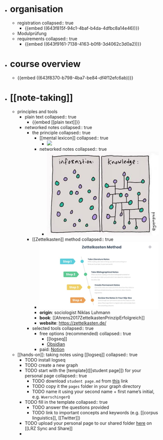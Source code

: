 - # organisation
	- registration
	  collapsed:: true
		- {{embed ((643f815f-94c1-4baf-b4da-4dfbc8a14e46))}}
	- Modulprüfung
	- requirements
	  collapsed:: true
		- {{embed ((643f9161-7138-4163-b0f8-3d4062c3d0a2))}}
- # course overview
	- {{embed ((643f8370-b798-4ba7-be84-df4f12efc6ab))}}
- # [[note-taking]]
	- principles and tools
		- plain text
		  collapsed:: true
			- {{embed [[plain text]]}}
		- networked notes
		  collapsed:: true
			- the principle
			  collapsed:: true
				- [[mental lexicon]]
				  collapsed:: true
					- ![](../assets/mental-lexicon.png)
				- networked notes
				  collapsed:: true
					- ![](../assets/networked-notes.png)
			- [[Zettelkasten]] method
			  collapsed:: true
				- ![](../assets/zettelkasten-method.png)
				- **origin**: sociologist Niklas Luhmann
				- **book**: [[Ahrens2017ZettelkastenPrinzipErfolgreich]]
				- **website**: https://zettelkasten.de/
			- selected tools
			  collapsed:: true
				- free options (recommended)
				  collapsed:: true
					- [[logseq]]
					- [Obsidian](https://obsidian.md/)
				- paid: [Notion](https://www.notion.so/)
	- [[hands-on]]: taking notes using [[logseq]]
	  collapsed:: true
		- TODO install logseq
		- TODO create a new graph
		- TODO start with the [template]([[student page]]) for your personal page
		  collapsed:: true
			- TODO download `student page.md` from [this](https://raw.githubusercontent.com/wuqui/methling231/main/pages/student%20page.md) link
			- TODO copy it the `pages` folder in your graph directory
			- TODO name it using your second name + first name’s initial, e.g. `WuerschingerQ`
		- TODO fill in the template
		  collapsed:: true
			- TODO answer the questions provided
			- TODO link to important concepts and keywords (e.g. [[corpus linguistics]], [[Twitter]])
		- TODO upload your personal page to our shared folder [here](https://syncandshare.lrz.de/getlink/fiNpRN4FB9181jt53gvaxB/) on [[LRZ Sync and Share]]
		-